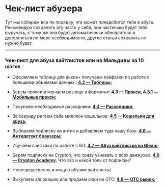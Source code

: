 # Чек-лист абузера

Тут мы соберем все по порядку, что может понадобится тебе в абузе.  
Рекомендую сохранить эту часть у себя, она частенько будет тебя выручать, к тому же она будет автоматически обновляться и дополняться по мере необходимости, другие статьи сохранять не нужно будет.

---

### Чек-лист для абуза вайтлистов или на Мальдивы за 10 шагов

-   Оформляем таблицу для акков+ получаем лайфхаки по работе с большими объемами данных : **[4.2 — Таблицы](/@greezblog/tablicy_4.2);**
-   Берем прокси и изучаем разницу в форматах: **[4.3 — Прокси](/@greezblog/proksi_4.3), [4.3.1 — Мобильные прокси](/@greezblog/mobilnye-proksi_4.3.1);**
-   Покупаем необходимые расходники: **[4.4 — Расходники](/@greezblog/rashodniki_4.4);**
-   За секунду регаем себе миллион кошельков: **[4.5 — Кошельки для абуза](/@greezblog/koshelki-dlya-abuza_4.5);**
-   Выбираем подписку на антик и добавляем туда нашу базу: **[4.6 — Антидетект браузеры](/@greezblog/antidetekt-brauzery_4.6);**
-   Изучаем лайфхаки по работе с ВЛ: **[4.7 — Абуз вайтлистов на Gleam](/@greezblog/abuz-vaitlistov_4.7);**
-   Берем подписку на Crypton, что сразу узнавать о всех движухах: **[4.9 — Crypton Academy](/@greezblog/crypton-academy_4.9).** Что это и какой толк от подписки?

-   Непосредственно и мощно абузим вайтлисты;
-   Выкупаем аллокацию или продаем акки на OTC: **[4.8 — OTC рынок](/@greezblog/otc-rynok_4.8);**
